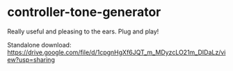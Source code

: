 # controller-tone-generator
Really useful and pleasing to the ears. Plug and play!

Standalone download: https://drive.google.com/file/d/1cpgnHgXf6JQT_m_MDyzcLO21m_DIDaLz/view?usp=sharing
